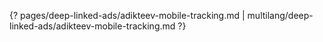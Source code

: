 {? pages/deep-linked-ads/adikteev-mobile-tracking.md | multilang/deep-linked-ads/adikteev-mobile-tracking.md ?}
